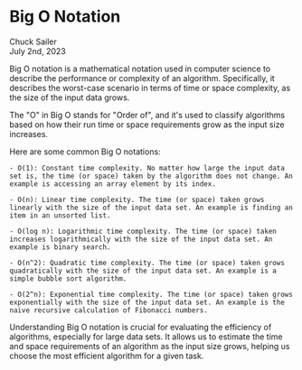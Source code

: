 # Big O Notation

Chuck Sailer  
July 2nd, 2023


Big O notation is a mathematical notation used in computer science to describe the performance or complexity of an algorithm. Specifically, it describes the worst-case scenario in terms of time or space complexity, as the size of the input data grows.

The "O" in Big O stands for "Order of", and it's used to classify algorithms based on how their run time or space requirements grow as the input size increases.

Here are some common Big O notations:

    - O(1): Constant time complexity. No matter how large the input data set is, the time (or space) taken by the algorithm does not change. An example is accessing an array element by its index.

    - O(n): Linear time complexity. The time (or space) taken grows linearly with the size of the input data set. An example is finding an item in an unsorted list.

    - O(log n): Logarithmic time complexity. The time (or space) taken increases logarithmically with the size of the input data set. An example is binary search.

    - O(n^2): Quadratic time complexity. The time (or space) taken grows quadratically with the size of the input data set. An example is a simple bubble sort algorithm.

    - O(2^n): Exponential time complexity. The time (or space) taken grows exponentially with the size of the input data set. An example is the naive recursive calculation of Fibonacci numbers.

Understanding Big O notation is crucial for evaluating the efficiency of algorithms, especially for large data sets. It allows us to estimate the time and space requirements of an algorithm as the input size grows, helping us choose the most efficient algorithm for a given task.